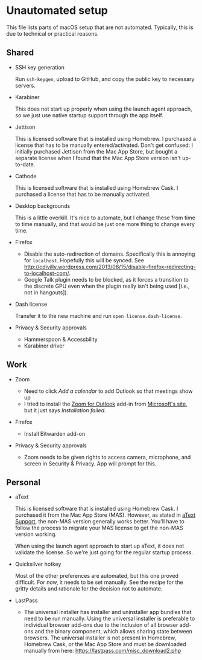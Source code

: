 # Unautomated setup

This file lists parts of macOS setup that are not automated. Typically, this is due to technical or practical reasons.

## Shared

* SSH key generation

  Run `ssh-keygen`, upload to GitHub, and copy the public key to necessary servers.

* Karabiner

  This does not start up properly when using the launch agent approach, so we just use native startup support through the app itself.

* Jettison

  This is licensed software that is installed using Homebrew. I purchased a license that has to be manually entered/activated. Don't get confused: I initially purchased Jettison from the Mac App Store, but bought a separate license when I found that the Mac App Store version isn't up-to-date.

* Cathode

  This is licensed software that is installed using Homebrew Cask. I purchased a license that has to be manually activated.

* Desktop backgrounds

  This is a little overkill. It's nice to automate, but I change these from time to time manually, and that would be just one more thing to change every time.

* Firefox

  - Disable the auto-redirection of domains. Specifically this is annoying for `localhost`. Hopefully this will be synced. See http://cdivilly.wordpress.com/2013/08/15/disable-firefox-redirecting-to-localhost-com/.
  - Google Talk plugin needs to be blocked, as it forces a transition to the discrete GPU even when the plugin really isn't being used [i.e., not in hangouts]).

* Dash license

  Transfer it to the new machine and run `open license.dash-license`.

* Privacy & Security approvals
  - Hammerspoon & Accessbility
  - Karabiner driver

## Work

* Zoom
  - Need to click *Add a calendar* to add Outlook so that meetings show up
  - I tried to install the [Zoom for Outlook](https://support.zoom.us/hc/en-us/articles/115005223126-Installing-the-Zoom-for-Outlook-add-in#macOS) add-in from [Microsoft's site](https://appsource.microsoft.com/en-us/product/office/wa104381712), but it just says *Installation failed*.

* Firefox

  - Install Bitwarden add-on

* Privacy & Security approvals
  - Zoom needs to be given rights to access camera, microphone, and screen in Security & Privacy. App will prompt for this.

## Personal

* aText

  This is licensed software that is installed using Homebrew Cask. I purchased it from the Mac App Store (MAS). However, as stated in [aText Support](http://www.trankynam.com/atext/support.html), the non-MAS version generally works better. You'll have to follow the process to migrate your MAS license to get the non-MAS version working.

  When using the launch agent approach to start up aText, it does not validate the license. So we're just going for the regular startup process.

* Quicksilver hotkey

  Most of the other preferences are automated, but this one proved difficult. For now, it needs to be set manually. See the recipe for the gritty details and rationale for the decision not to automate.

* LastPass

  - The universal installer has installer and uninstaller app bundles that need to be run manually. Using the universal installer is preferable to individual browser add-ons due to the inclusion of all browser add-ons and the binary component, which allows sharing state between browsers. The universal installer is not present in Homebrew, Homebrew Cask, or the Mac App Store and must be downloaded manually from here: https://lastpass.com/misc_download2.php

